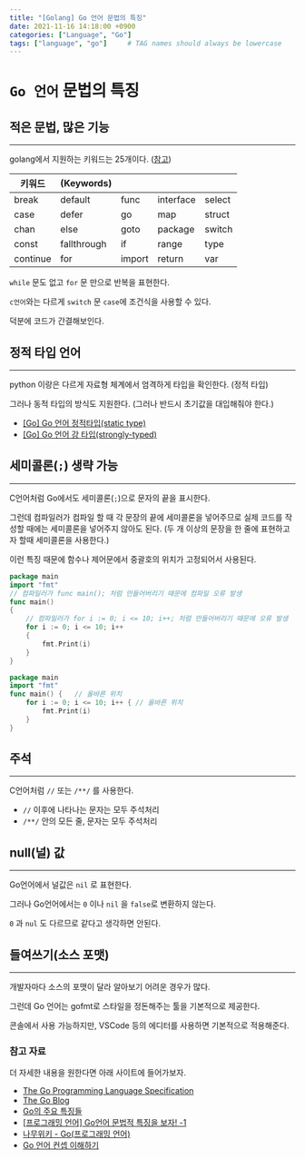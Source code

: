```yaml
---
title: "[Golang] Go 언어 문법의 특징"
date: 2021-11-16 14:18:00 +0900
categories: ["Language", "Go"]
tags: ["language", "go"]     # TAG names should always be lowercase
---
```


# `Go 언어` 문법의 특징

## 적은 문법, 많은 기능
---

golang에서 지원하는 키워드는 25개이다. ([참고](https://golang.org/ref/spec#Keywords))

| 키워드   | (Keywords)  |        |           |        |
| -------- | ----------- | ------ | --------- | ------ |
| break    | default     | func   | interface | select |
| case     | defer       | go     | map       | struct |
| chan     | else        | goto   | package   | switch |
| const    | fallthrough | if     | range     | type   |
| continue | for         | import | return    | var    |

`while` 문도 없고 `for` 문 만으로 반복을 표현한다.

`c언어`와는 다르게 `switch` 문 `case`에 조건식을 사용할 수 있다.

덕분에 코드가 간결해보인다.

## 정적 타입 언어
---

python 이랑은 다르게 자료형 체계에서 엄격하게 타입을 확인한다. (정적 타입)

그러나 동적 타입의 방식도 지원한다. (그러나 반드시 초기값을 대입해줘야 한다.)

- [[Go] Go 언어 정적타입(static type)](https://artist-developer.tistory.com/6)
- [[Go] Go 언어 강 타입(strongly-typed)](https://artist-developer.tistory.com/9)

## 세미콜론(`;`) 생략 가능
---

C언어처럼 Go에서도 세미콜론(`;`)으로 문자의 끝을 표시한다.

그런데 컴파일러가 컴파일 할 때 각 문장의 끝에 세미콜론을 넣어주므로 실제 코드를 작성할 때에는 세미콜론을 넣어주지 않아도 된다. (두 개 이상의 문장을 한 줄에 표현하고자 할때 세미콜론을 사용한다.)

이런 특징 때문에 함수나 제어문에서 중괄호의 위치가 고정되어서 사용된다.

```go
package main
import "fmt"
// 컴파일러가 func main(); 처럼 만들어버리기 때문에 컴파일 오류 발생
func main() 
{
    // 컴파일러가 for i := 0; i <= 10; i++; 처럼 만들어버리기 때문에 오류 발생
    for i := 0; i <= 10; i++ 
    {
        fmt.Print(i)
    }
}
```

```go
package main
import "fmt"
func main() {   // 올바른 위치
    for i := 0; i <= 10; i++ { // 올바른 위치
        fmt.Print(i)
    }
}
```

## 주석
---

C언어처럼 `//` 또는 `/**/` 를 사용한다.

- `//` 이후에 나타나는 문자는 모두 주석처리
- `/**/` 안의 모든 줄, 문자는 모두 주석처리

## null(널) 값
---

Go언어에서 널값은 `nil` 로 표현한다.

그러나 Go언어에서는 `0` 이나 `nil` 을 `false`로 변환하지 않는다.

`0` 과 `nul` 도 다르므로 같다고 생각하면 안된다.

## 들여쓰기(소스 포맷)
---

개발자마다 소스의 포맷이 달라 알아보기 어려운 경우가 많다.

그런데 Go 언어는 gofmt로 스타일을 정돈해주는 툴을 기본적으로 제공한다.

콘솔에서 사용 가능하지만, VSCode 등의 에디터를 사용하면 기본적으로 적용해준다.

### 참고 자료

더 자세한 내용을 원한다면 아래 사이트에 들어가보자.

- [The Go Programming Language Specification](https://golang.org/ref/spec)
- [The Go Blog](https://go.dev/blog/all)
- [Go의 주요 특징들](https://golangkorea.github.io/post/go-start/feature/)
- [[프로그래밍 언어] Go언어 문법적 특징을 보자! -1](https://inspire12.tistory.com/12)
- [나무위키 - Go(프로그래밍 언어)](https://namu.wiki/w/Go(%ED%94%84%EB%A1%9C%EA%B7%B8%EB%9E%98%EB%B0%8D%20%EC%96%B8%EC%96%B4))
- [Go 언어 컨셉 이해하기](https://judo0179.tistory.com/80)